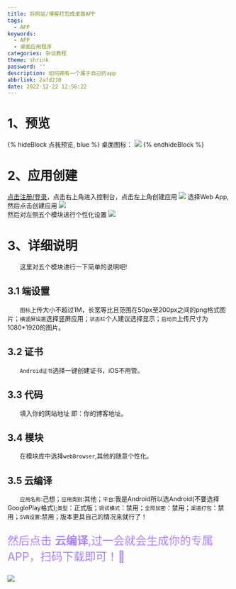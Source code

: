 ```yaml
---
title: 将网站/博客打包成桌面APP
tags:
  - APP
keywords:
  - APP
  - 桌面应用程序
categories: 杂谈教程
theme: shrink
password: ''
description: 如何拥有一个属于自己的app
abbrlink: 2afd210
date: 2022-12-22 12:56:22
---
```

# 1、预览
{% hideBlock 点我预览, blue %}
桌面图标：
<img src="https://nkt-blog-1315787778.cos.ap-nanjing.myqcloud.com/blog/article/202212221315220.webp"/>
{% endhideBlock %}

# 2、应用创建
[点击注册/登录](https://www.apicloud.com/)，点击右上角进入控制台，点击左上角创建应用
![](https://nkt-blog-1315787778.cos.ap-nanjing.myqcloud.com/blog/article/202212221321020.webp)
选择Web App,然后点击创建应用
![](https://nkt-blog-1315787778.cos.ap-nanjing.myqcloud.com/blog/article/202212221322176.webp)  
然后对左侧五个模块进行个性化设置
![](https://nkt-blog-1315787778.cos.ap-nanjing.myqcloud.com/blog/article/202212221324789.webp)

# 3、详细说明
&emsp;&emsp;这里对五个模块进行一下简单的说明吧!
## 3.1 端设置
&emsp;&emsp;`图标`上传大小不超过1M，长宽等比且范围在50px至200px之间的png格式图片；`横竖屏设置`选择竖屏应用；`状态栏`个人建议选择显示；`启动页`上传尺寸为1080*1920的图片。
## 3.2 证书
&emsp;&emsp;`Android证书`选择一键创建证书，iOS不用管。
## 3.3 代码
&emsp;&emsp;填入你的网站地址 即：你的博客地址。
## 3.4 模块
&emsp;&emsp;在模块库中选择`webBrowser`,其他的随意个性化。
## 3.5 云编译
&emsp;&emsp;`应用名称`:己想；`应用类别`:其他；`平台`:我是Android所以选Android(不要选择GooglePlay格式);`类型`：正式版；`调试模式`：禁用；`全局加密`：禁用；`渠道打包`：禁用；`SVN设置`:禁用；版本更具自己的情况来就行了！
<p style="font-size:25px;color:	#AB82FF;">然后点击 <strong>云编译</strong>,过一会就会生成你的专属APP，扫码下载即可！👻</p>

![](https://s2.loli.net/2022/11/24/siMAqL1Zewz3QlJ.webp)